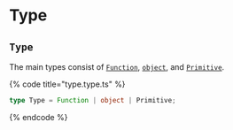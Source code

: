 # Type

## `Type`

The main types consist of [`Function`](https://developer.mozilla.org/en-US/docs/Web/JavaScript/Reference/Global\_Objects/Function), [`object`](https://developer.mozilla.org/en-US/docs/Web/JavaScript/Reference/Global\_Objects/Object), and [`Primitive`](primitive.md).

{% code title="type.type.ts" %}
```typescript
type Type = Function | object | Primitive;
```
{% endcode %}
